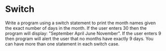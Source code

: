 # Switch

 Write a program using a switch statement to print the month names given the exact number of days in the month.
 If the user enters 30 then the program will display: "September April June November".
 If the user enters 9 then program will alert the user that no months have exactly 9 days.
 You can have more than one statement in each switch case.
